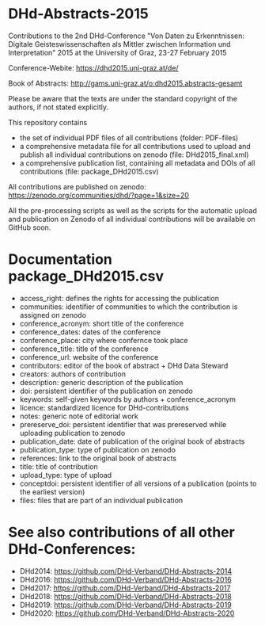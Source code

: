 # DHd-Abstracts-2015

Contributions to the 2nd DHd-Conference "Von Daten zu Erkenntnissen: Digitale Geisteswissenschaften als Mittler zwischen Information und Interpretation" 2015 at the University of Graz, 23-27 February 2015

Conference-Webite: https://dhd2015.uni-graz.at/de/

Book of Abstracts: http://gams.uni-graz.at/o:dhd2015.abstracts-gesamt



Please be aware that the texts are under the standard copyright of the authors, if not stated explicitly.

This repository contains 
- the set of individual PDF files of all contributions (folder: PDF-files)
- a comprehensive metadata file for all contributions used to upload and publish all individual contributions on zenodo (file: DHd2015_final.xml)
- a comprehensive publication list, containing all metadata and DOIs of all contributions (file: package_DHd2015.csv)

All contributions are published on zenodo: https://zenodo.org/communities/dhd/?page=1&size=20

All the pre-processing scripts as well as the scripts for the automatic upload and publication on Zenodo of all individual contributions will be available on GitHub soon.

# Documentation package_DHd2015.csv

- access_right: defines the rights for accessing the publication
- communities: identifier of communities to which the contribution is assigned on zenodo
- conference_acronym: short title of the conference
- conference_dates: dates of the conference
- conference_place: city where confernce took place
- conference_title: title of the conference
- conference_url: website of the conference
- contributors: editor of the book of abstract + DHd Data Steward
- creators: authors of contribution
- description: generic description of the publication
- doi: persistent identifier of the publication on zenodo
- keywords: self-given keywords by authors + conference_acronym
- licence: standardized licence for DHd-contributions
- notes: generic note of editorial work
- prereserve_doi: persistent identifier that was prereserved while uploading publication to zenodo
- publication_date: date of publication of the original book of abstracts
- publication_type: type of publication on zenodo
- references: link to the original book of abstracts
- title: title of contribution
- upload_type: type of upload
- conceptdoi: persistent identifier of all versions of a publication (points to the earliest version)
- files: files that are part of an individual publication

# See also contributions of all other DHd-Conferences:

- DHd2014: https://github.com/DHd-Verband/DHd-Abstracts-2014
- DHd2016: https://github.com/DHd-Verband/DHd-Abstracts-2016
- DHd2017: https://github.com/DHd-Verband/DHd-Abstracts-2017
- DHd2018: https://github.com/DHd-Verband/DHd-Abstracts-2018
- DHd2019: https://github.com/DHd-Verband/DHd-Abstracts-2019
- DHd2020: https://github.com/DHd-Verband/DHd-Abstracts-2020
